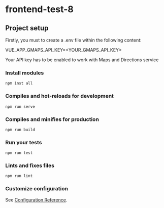 # frontend-test-8

## Project setup

Firstly, you must to create a .env file within the following content:

VUE_APP_GMAPS_API_KEY=<YOUR_GMAPS_API_KEY>

Your API key has to be enabled to work with Maps and Directions service

### Install modules
```
npm inst all
```

### Compiles and hot-reloads for development
```
npm run serve
```

### Compiles and minifies for production
```
npm run build
```

### Run your tests
```
npm run test
```

### Lints and fixes files
```
npm run lint
```

### Customize configuration
See [Configuration Reference](https://cli.vuejs.org/config/).
